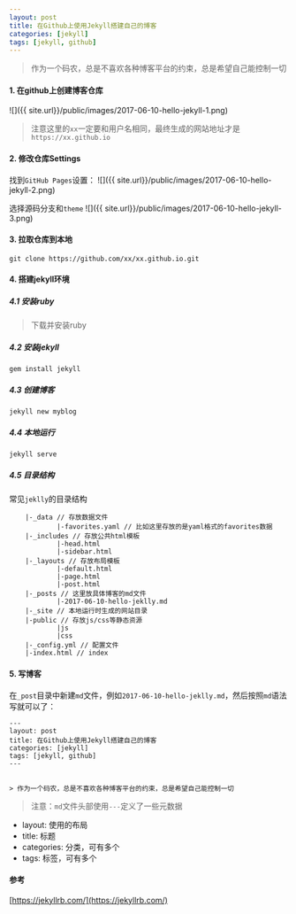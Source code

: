 ```yaml
---
layout: post
title: 在Github上使用Jekyll搭建自己的博客
categories: [jekyll]
tags: [jekyll, github]
---
```



> 作为一个码农，总是不喜欢各种博客平台的约束，总是希望自己能控制一切

#### 1. 在github上创建博客仓库
![]({{ site.url}}/public/images/2017-06-10-hello-jekyll-1.png)

> 注意这里的`xx`一定要和用户名相同，最终生成的网站地址才是`https://xx.github.io`

#### 2. 修改仓库Settings

找到`GitHub Pages`设置：
![]({{ site.url}}/public/images/2017-06-10-hello-jekyll-2.png)

选择源码分支和`theme`
![]({{ site.url}}/public/images/2017-06-10-hello-jekyll-3.png)

#### 3. 拉取仓库到本地

```
git clone https://github.com/xx/xx.github.io.git
```

#### 4. 搭建jekyll环境

##### 4.1 安装ruby
> 下载并安装ruby

##### 4.2 安装jekyll
```
gem install jekyll
```

##### 4.3 创建博客
```
jekyll new myblog
```

##### 4.4 本地运行

```
jekyll serve
```

##### 4.5 目录结构
常见`jeklly`的目录结构
```
    |-_data // 存放数据文件
            |-favorites.yaml // 比如这里存放的是yaml格式的favorites数据
    |-_includes // 存放公共html模板
            |-head.html
            |-sidebar.html
    |-_layouts // 存放布局模板
            |-default.html
            |-page.html
            |-post.html
    |-_posts // 这里放具体博客的md文件
            |-2017-06-10-hello-jeklly.md
    |-_site // 本地运行时生成的网站目录
    |-public // 存放js/css等静态资源
            |js
            |css
    |-_config.yml // 配置文件
    |-index.html // index
```

#### 5. 写博客
在`_post`目录中新建`md`文件，例如`2017-06-10-hello-jeklly.md`，然后按照`md`语法写就可以了：

```
---
layout: post
title: 在Github上使用Jekyll搭建自己的博客
categories: [jekyll]
tags: [jekyll, github]
---


> 作为一个码农，总是不喜欢各种博客平台的约束，总是希望自己能控制一切
```

> 注意：`md`文件头部使用`---`定义了一些元数据

* layout: 使用的布局
* title: 标题
* categories: 分类，可有多个
* tags: 标签，可有多个

#### 参考

[https://jekyllrb.com/](https://jekyllrb.com/)